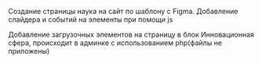 Создание страницы наука на сайт по шаблону с Figma.
Добавление слайдера и событий на элементы при помощи js

Добавление загрузочных элементов на страницу в блок Инновационная сфера, происходит в админке с использованием php(файлы не приложены)
